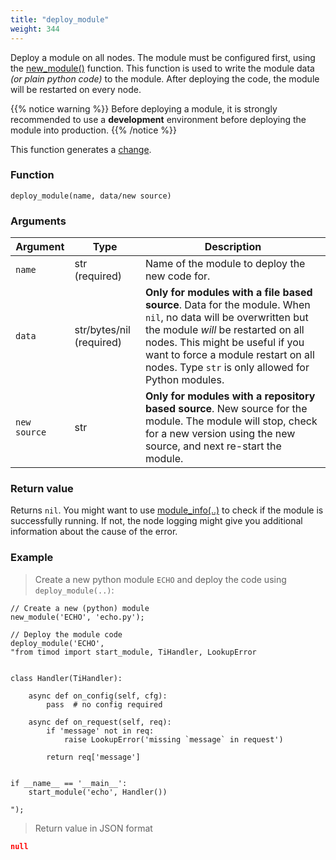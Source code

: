 ```yaml
---
title: "deploy_module"
weight: 344
---
```


Deploy a module on all nodes. The module must be configured first, using the [new_module()](../new_module) function. This function is used to write the module data *(or plain python code)* to the module.
After deploying the code, the module will be restarted on every node.

{{% notice warning %}}
Before deploying a module, it is strongly recommended to use a **development** environment before deploying the module into production.
{{% /notice %}}

This function generates a [change](../../overview/changes).

### Function

`deploy_module(name, data/new source)`

### Arguments

Argument | Type | Description
-------- | ---- | -----------
`name` | str (required) | Name of the module to deploy the new code for.
`data` | str/bytes/nil (required) | **Only for modules with a file based source**. Data for the module. When `nil`, no data will be overwritten but the module *will* be restarted on all nodes. This might be useful if you want to force a module restart on all nodes. Type `str` is only allowed for Python modules.
`new source` | str | **Only for modules with a repository based source**. New source for the module. The module will stop, check for a new version using the new source, and next re-start the module.

### Return value

Returns `nil`. You might want to use [module_info(..)](../module_info) to check if the module is successfully running. If not, the node logging might give you additional information about the cause of the error.

### Example

> Create a new python module `ECHO` and deploy the code using `deploy_module(..)`:

```thingsdb,json_response,@t
// Create a new (python) module
new_module('ECHO', 'echo.py');

// Deploy the module code
deploy_module('ECHO',
"from timod import start_module, TiHandler, LookupError


class Handler(TiHandler):

    async def on_config(self, cfg):
        pass  # no config required

    async def on_request(self, req):
        if 'message' not in req:
            raise LookupError('missing `message` in request')

        return req['message']


if __name__ == '__main__':
    start_module('echo', Handler())

");
```

> Return value in JSON format

```json
null
```
